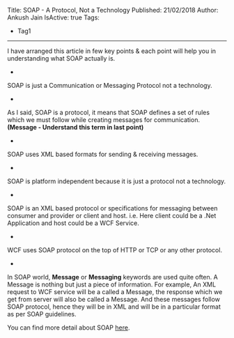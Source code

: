 Title: SOAP - A Protocol, Not a Technology
Published: 21/02/2018
Author: Ankush Jain
IsActive: true
Tags:
  - Tag1
---
I have arranged this article in few key points & each point will help you in understanding what SOAP actually is.

*   

SOAP is just a Communication or Messaging Protocol not a technology.

*   

As I said, SOAP is a protocol, it means that SOAP defines a set of rules which we must follow while creating messages for communication. **(Message - Understand this term in last point)**

*   

SOAP uses XML based formats for sending & receiving messages.

*   

SOAP is platform independent because it is just a protocol not a technology.

*   

SOAP is an XML based protocol or specifications for messaging between consumer and provider or client and host. i.e. Here client could be a .Net Application and host could be a WCF Service.

*   

WCF uses SOAP protocol on the top of HTTP or TCP or any other protocol.

*   

In SOAP world, **Message** or **Messaging** keywords are used quite often. A Message is nothing but just a piece of information. For example, An XML request to WCF service will be a called a Message, the response which we get from server will also be called a Message. And these messages follow SOAP protocol, hence they will be in XML and will be in a particular format as per SOAP guidelines.

You can find more detail about SOAP [here](https://www.w3schools.com/xml/xml_soap.asp).

                